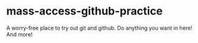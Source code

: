 # mass-access-github-practice
A worry-free place to try out git and github. Do anything you want in here! And more!
